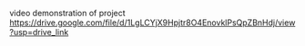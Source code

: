 video demonstration of project
https://drive.google.com/file/d/1LgLCYjX9Hpjtr8O4EnovklPsQpZBnHdj/view?usp=drive_link
